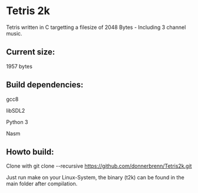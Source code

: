 # Tetris 2k

Tetris written in C targetting a filesize of 2048 Bytes - Including 3 channel music.


## Current size: 

1957 bytes

## Build dependencies:

gcc8

libSDL2

Python 3

Nasm

## Howto build:
Clone with 
git clone --recursive https://github.com/donnerbrenn/Tetris2k.git

Just run make on your Linux-System, the binary (t2k) can be found in the main folder after compilation.
